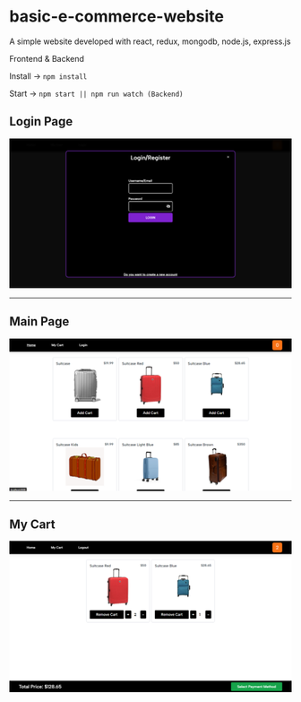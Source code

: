# basic-e-commerce-website
A simple website developed with react, redux, mongodb, node.js, express.js

Frontend & Backend


Install -> `npm install `  

Start   -> `npm start || npm run watch (Backend)`


## Login Page
![Login Page](https://github.com/alpererdogan8/basic-e-commerce-website/blob/main/readme-images/login.png?raw=true)

---

## Main Page
![Main Page](https://github.com/alpererdogan8/basic-e-commerce-website/blob/main/readme-images/main-page.png?raw=true)

---


## My Cart
![My Cart](https://github.com/alpererdogan8/basic-e-commerce-website/blob/main/readme-images/my-cart.png?raw=true)

